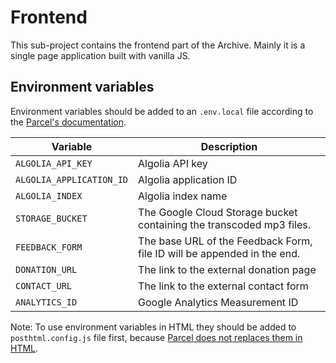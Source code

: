# Frontend

This sub-project contains the frontend part of the Archive. Mainly it is a single page application built with vanilla JS.

## Environment variables

Environment variables should be added to an `.env.local` file according to the [Parcel's documentation](https://parceljs.org/env.html).

| Variable                 | Description                                                             |
| ------------------------ | ----------------------------------------------------------------------- |
| `ALGOLIA_API_KEY`        | Algolia API key                                                         |
| `ALGOLIA_APPLICATION_ID` | Algolia application ID                                                  |
| `ALGOLIA_INDEX`          | Algolia index name                                                      |
| `STORAGE_BUCKET`         | The Google Cloud Storage bucket containing the transcoded mp3 files.    |
| `FEEDBACK_FORM`          | The base URL of the Feedback Form, file ID will be appended in the end. |
| `DONATION_URL`           | The link to the external donation page                                  |
| `CONTACT_URL`            | The link to the external contact form                                   |
| `ANALYTICS_ID`           | Google Analytics Measurement ID                                         |

Note: To use environment variables in HTML they should be added to `posthtml.config.js` file first, because [Parcel does not replaces them in HTML](https://github.com/parcel-bundler/parcel/issues/1209#issuecomment-432424397).
